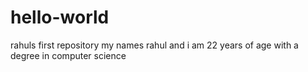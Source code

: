 # hello-world
rahuls first repository
my names rahul and i am 22 years of age with a degree in computer science
